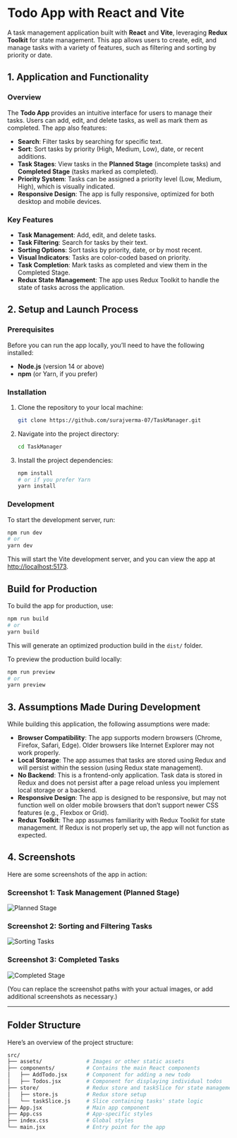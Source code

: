 # Todo App with React and Vite

A task management application built with **React** and **Vite**, leveraging **Redux Toolkit** for state management. This app allows users to create, edit, and manage tasks with a variety of features, such as filtering and sorting by priority or date.

## 1. Application and Functionality

### Overview

The **Todo App** provides an intuitive interface for users to manage their tasks. Users can add, edit, and delete tasks, as well as mark them as completed. The app also features:

- **Search**: Filter tasks by searching for specific text.
- **Sort**: Sort tasks by priority (High, Medium, Low), date, or recent additions.
- **Task Stages**: View tasks in the **Planned Stage** (incomplete tasks) and **Completed Stage** (tasks marked as completed).
- **Priority System**: Tasks can be assigned a priority level (Low, Medium, High), which is visually indicated.
- **Responsive Design**: The app is fully responsive, optimized for both desktop and mobile devices.

### Key Features

- **Task Management**: Add, edit, and delete tasks.
- **Task Filtering**: Search for tasks by their text.
- **Sorting Options**: Sort tasks by priority, date, or by most recent.
- **Visual Indicators**: Tasks are color-coded based on priority.
- **Task Completion**: Mark tasks as completed and view them in the Completed Stage.
- **Redux State Management**: The app uses Redux Toolkit to handle the state of tasks across the application.

## 2. Setup and Launch Process

### Prerequisites

Before you can run the app locally, you’ll need to have the following installed:

- **Node.js** (version 14 or above)
- **npm** (or Yarn, if you prefer)

### Installation

1. Clone the repository to your local machine:

    ```bash
    git clone https://github.com/surajverma-07/TaskManager.git
    ```

2. Navigate into the project directory:

    ```bash
    cd TaskManager
    ```

3. Install the project dependencies:

    ```bash
    npm install
    # or if you prefer Yarn
    yarn install
    ```

### Development

To start the development server, run:

```bash
npm run dev
# or
yarn dev
```

This will start the Vite development server, and you can view the app at [http://localhost:5173](http://localhost:5173).

## Build for Production

To build the app for production, use:

```bash
npm run build
# or
yarn build
```

This will generate an optimized production build in the `dist/` folder.

To preview the production build locally:

```bash
npm run preview
# or
yarn preview
```

## 3. Assumptions Made During Development

While building this application, the following assumptions were made:

- **Browser Compatibility**: The app supports modern browsers (Chrome, Firefox, Safari, Edge). Older browsers like Internet Explorer may not work properly.
- **Local Storage**: The app assumes that tasks are stored using Redux and will persist within the session (using Redux state management).
- **No Backend**: This is a frontend-only application. Task data is stored in Redux and does not persist after a page reload unless you implement local storage or a backend.
- **Responsive Design**: The app is designed to be responsive, but may not function well on older mobile browsers that don’t support newer CSS features (e.g., Flexbox or Grid).
- **Redux Toolkit**: The app assumes familiarity with Redux Toolkit for state management. If Redux is not properly set up, the app will not function as expected.

## 4. Screenshots

Here are some screenshots of the app in action:

### Screenshot 1: Task Management (Planned Stage)
![Planned Stage](./screenshots/planned-stage.png)

### Screenshot 2: Sorting and Filtering Tasks
![Sorting Tasks](./screenshots/sorting-tasks.png)

### Screenshot 3: Completed Tasks
![Completed Stage](./screenshots/completed-stage.png)

(You can replace the screenshot paths with your actual images, or add additional screenshots as necessary.)

---

## Folder Structure

Here’s an overview of the project structure:

```bash
src/
├── assets/              # Images or other static assets
├── components/          # Contains the main React components
│   ├── AddTodo.jsx      # Component for adding a new todo
│   ├── Todos.jsx        # Component for displaying individual todos
├── store/               # Redux store and taskSlice for state management
│   ├── store.js         # Redux store setup
│   └── taskSlice.js     # Slice containing tasks' state logic
├── App.jsx              # Main app component
├── App.css              # App-specific styles
├── index.css            # Global styles
└── main.jsx             # Entry point for the app
```
